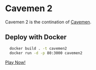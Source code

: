 # Cavemen 2

Cavemen 2 is the contination of [Cavemen][cavemen].

## Deploy with Docker
```sh
  docker build . -t cavemen2
  docker run -d -p 80:3000 cavemen2
```

[Play Now!][cavemen]

   [cavemen]: <https://globalgamejam.org/legal-policies>
